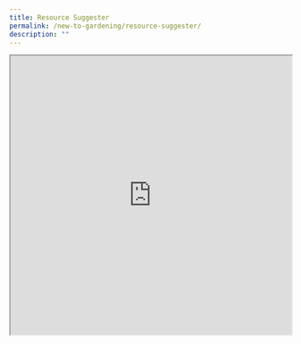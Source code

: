 ```yaml
---
title: Resource Suggester
permalink: /new-to-gardening/resource-suggester/
description: ""
---
```

<iframe style="width:100%;height:500px" src="https://form.gov.sg/64afb606d9df8c00113ddcbe"></iframe>